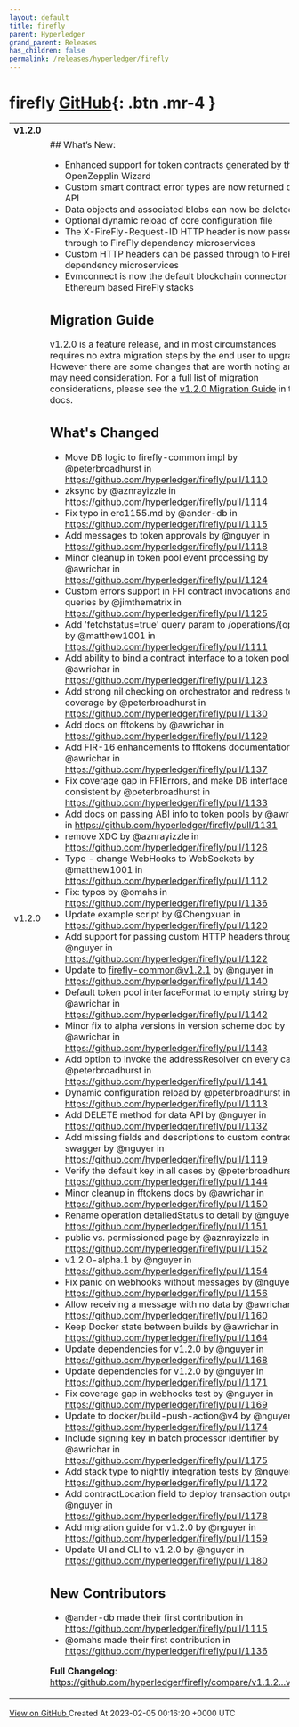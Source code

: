 ```yaml
---
layout: default
title: firefly
parent: Hyperledger
grand_parent: Releases
has_children: false
permalink: /releases/hyperledger/firefly
---
```


# firefly <span class="fs-3 right-align">[GitHub](https://github.com/hyperledger/firefly){: .btn .mr-4 }</span>


<div>
    <table>
        <tr>
            <td colspan="2">
                <b>
                    v1.2.0
                </b>
            </td>
        </tr>
        <tr>
            <td>
                <span class="chip">
                    v1.2.0
                </span>
            </td>
            <td>
                ## What’s New:

- Enhanced support for token contracts generated by the OpenZepplin Wizard
- Custom smart contract error types are now returned on the API
- Data objects and associated blobs can now be deleted
- Optional dynamic reload of core configuration file
- The X-FireFly-Request-ID HTTP header is now passed through to FireFly dependency microservices
- Custom HTTP headers can be passed through to FireFly dependency microservices
- Evmconnect is now the default blockchain connector for Ethereum based FireFly stacks

## Migration Guide

v1.2.0 is a feature release, and in most circumstances requires no extra migration steps by the end user to upgrade. However there are some changes that are worth noting and may need consideration. For a full list of migration considerations, please see the [v1.2.0 Migration Guide](https://hyperledger.github.io/firefly/releasenotes/1.2_migration_guide.html) in the docs.

## What's Changed
* Move DB logic to firefly-common impl by @peterbroadhurst in https://github.com/hyperledger/firefly/pull/1110
* zksync by @aznrayizzle in https://github.com/hyperledger/firefly/pull/1114
* Fix typo in erc1155.md by @ander-db in https://github.com/hyperledger/firefly/pull/1115
* Add messages to token approvals by @nguyer in https://github.com/hyperledger/firefly/pull/1118
* Minor cleanup in token pool event processing by @awrichar in https://github.com/hyperledger/firefly/pull/1124
* Custom errors support in FFI contract invocations and queries by @jimthematrix in https://github.com/hyperledger/firefly/pull/1125
* Add 'fetchstatus=true' query param to /operations/{opid} by @matthew1001 in https://github.com/hyperledger/firefly/pull/1111
* Add ability to bind a contract interface to a token pool by @awrichar in https://github.com/hyperledger/firefly/pull/1123
* Add strong nil checking on orchestrator and redress test coverage by @peterbroadhurst in https://github.com/hyperledger/firefly/pull/1130
* Add docs on fftokens by @awrichar in https://github.com/hyperledger/firefly/pull/1129
* Add FIR-16 enhancements to fftokens documentation by @awrichar in https://github.com/hyperledger/firefly/pull/1137
* Fix coverage gap in FFIErrors, and make DB interface consistent by @peterbroadhurst in https://github.com/hyperledger/firefly/pull/1133
* Add docs on passing ABI info to token pools by @awrichar in https://github.com/hyperledger/firefly/pull/1131
* remove XDC by @aznrayizzle in https://github.com/hyperledger/firefly/pull/1126
* Typo - change WebHooks to WebSockets by @matthew1001 in https://github.com/hyperledger/firefly/pull/1112
* Fix: typos by @omahs in https://github.com/hyperledger/firefly/pull/1136
* Update example script by @Chengxuan in https://github.com/hyperledger/firefly/pull/1120
* Add support for passing custom HTTP headers through by @nguyer in https://github.com/hyperledger/firefly/pull/1122
* Update to firefly-common@v1.2.1 by @nguyer in https://github.com/hyperledger/firefly/pull/1140
* Default token pool interfaceFormat to empty string by @awrichar in https://github.com/hyperledger/firefly/pull/1142
* Minor fix to alpha versions in version scheme doc by @awrichar in https://github.com/hyperledger/firefly/pull/1143
* Add option to invoke the addressResolver on every call by @peterbroadhurst in https://github.com/hyperledger/firefly/pull/1141
* Dynamic configuration reload by @peterbroadhurst in https://github.com/hyperledger/firefly/pull/1113
* Add DELETE method for data API by @nguyer in https://github.com/hyperledger/firefly/pull/1132
* Add missing fields and descriptions to custom contract API swagger by @nguyer in https://github.com/hyperledger/firefly/pull/1119
* Verify the default key in all cases by @peterbroadhurst in https://github.com/hyperledger/firefly/pull/1144
* Minor cleanup in fftokens docs by @awrichar in https://github.com/hyperledger/firefly/pull/1150
* Rename operation detailedStatus to detail by @nguyer in https://github.com/hyperledger/firefly/pull/1151
* public vs. permissioned page by @aznrayizzle in https://github.com/hyperledger/firefly/pull/1152
* v1.2.0-alpha.1 by @nguyer in https://github.com/hyperledger/firefly/pull/1154
* Fix panic on webhooks without messages by @nguyer in https://github.com/hyperledger/firefly/pull/1156
* Allow receiving a message with no data by @awrichar in https://github.com/hyperledger/firefly/pull/1160
* Keep Docker state between builds by @awrichar in https://github.com/hyperledger/firefly/pull/1164
* Update dependencies for v1.2.0 by @nguyer in https://github.com/hyperledger/firefly/pull/1168
* Update dependencies for v1.2.0 by @nguyer in https://github.com/hyperledger/firefly/pull/1171
* Fix coverage gap in webhooks test by @nguyer in https://github.com/hyperledger/firefly/pull/1169
* Update to docker/build-push-action@v4 by @nguyer in https://github.com/hyperledger/firefly/pull/1174
* Include signing key in batch processor identifier by @awrichar in https://github.com/hyperledger/firefly/pull/1175
* Add stack type to nightly integration tests by @nguyer in https://github.com/hyperledger/firefly/pull/1172
* Add contractLocation field to deploy transaction output by @nguyer in https://github.com/hyperledger/firefly/pull/1178
* Add migration guide for v1.2.0 by @nguyer in https://github.com/hyperledger/firefly/pull/1159
* Update UI and CLI to v1.2.0 by @nguyer in https://github.com/hyperledger/firefly/pull/1180

## New Contributors
* @ander-db made their first contribution in https://github.com/hyperledger/firefly/pull/1115
* @omahs made their first contribution in https://github.com/hyperledger/firefly/pull/1136

**Full Changelog**: https://github.com/hyperledger/firefly/compare/v1.1.2...v1.2.0
            </td>
        </tr>
    </table>
    <a href="https://github.com/hyperledger/firefly/releases/tag/v1.2.0" class=".btn">
        View on GitHub
    </a>
    <span class="right-align">
        Created At 2023-02-05 00:16:20 +0000 UTC
    </span>
</div>

